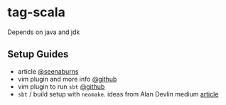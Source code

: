 # tag-scala

Depends on java and jdk

## Setup Guides

- article [@seenaburns](http://seenaburns.com/vim-setup-for-scala/)
- vim plugin and more info [@github](https://github.com/derekwyatt/vim-scala)
- vim plugin to run `sbt` [@github](https://github.com/ktvoelker/sbt-vim)
- `sbt` / build setup with `neomake`. ideas from Alan Devlin medium [article](https://medium.com/@alandevlin7/neovim-scala-f392bcd8b7de)
